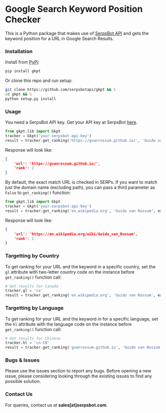 # Google Search Keyword Position Checker
This is a Python package that makes use of [SerpsBot API](https://serpsbot.com) and gets the keyword position for a URL in Google Search Results.

### Installation
Install from [PyPi](https://pypi.org/project/gkpt/):
```bash
pip install gkpt
```

Or clone this repo and run setup:

```bash
git clone https://github.com/serpsbotapi/gkpt && \
cd gkpt && \
python setup.py install
```

### Usage
You need a SerpsBot API key. Get your API key at SerpsBot [here](https://serpsbot.com).

```python
from gkpt.lib import Gkpt
tracker = Gkpt('your-serpsbot-api-key')
result = tracker.get_ranking('https://gvanrossum.github.io/', 'Guido van Rossum')
```

Response will look like:
```json
{
    'url': 'https://gvanrossum.github.io/',
    'rank': 2
}
```

By default, the exact match URL is checked in SERPs. If you want to match just the domain name (excluding path), you can pass a third parameter as `False` to `get_ranking()` function:

```python
from gkpt.lib import Gkpt
tracker = Gkpt('your-serpsbot-api-key')
result = tracker.get_ranking('en.wikipedia.org', 'Guido van Rossum', exactMatchUrl=False)
```
Response will look like:
```json
{
    'url': 'https://en.wikipedia.org/wiki/Guido_van_Rossum',
    'rank': 1
}
```

### Targetting by Country
To get ranking for your URL and the keyword in a specific country, set the `gl` attribute with two-letter country code on the instance before `get_ranking()` function call:

```python
# Get results for Canada
tracker.gl = 'ca'
result = tracker.get_ranking('en.wikipedia.org', 'Guido van Rossum', exactMatchUrl=False)
```

### Targetting by Language
To get ranking for your URL and the keyword in for a specific language, set the `hl` attribute with the language code on the instance before `get_ranking()` function call:

```python
# Get results for Chinese
tracker.hl = 'cn-CN'
result = tracker.get_ranking('gvanrossum.github.io', 'Guido van Rossum', exactMatchUrl=False)
```

### Bugs & Issues
Please use the issues section to report any bugs. Before opening a new issue, please considering looking through the existing issues to find any possible solution.

### Contact Us
For queries, contact us at **sales[at]serpsbot.com**.